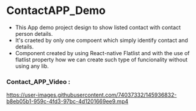 # ContactAPP_Demo

- This App demo project design to show listed contact with contact person details.
- It's craeted by only one compoent which simply identify contact and details.
- Component created by using React-native Flatlist and with the use of flatlist property how we can create such type of funcionality without using any lib.


### Contact_APP_Video : 

https://user-images.githubusercontent.com/74037332/145936832-b8eb05b1-959c-4fd3-97bc-4d1201669ee9.mp4

